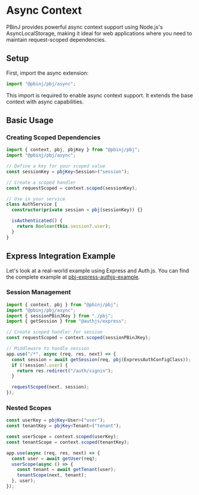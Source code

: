 # Async Context

PBinJ provides powerful async context support using Node.js's AsyncLocalStorage, making it ideal for web applications where you need to maintain request-scoped dependencies.

## Setup

First, import the async extension:

```typescript
import "@pbinj/pbj/async";
```

This import is required to enable async context support. It extends the base context with async capabilities.

## Basic Usage

### Creating Scoped Dependencies

```typescript
import { context, pbj, pbjKey } from "@pbinj/pbj";
import "@pbinj/pbj/async";

// Define a key for your scoped value
const sessionKey = pbjKey<Session>("session");

// Create a scoped handler
const requestScoped = context.scoped(sessionKey);

// Use in your service
class AuthService {
  constructor(private session = pbj(sessionKey)) {}

  isAuthenticated() {
    return Boolean(this.session?.user);
  }
}
```

## Express Integration Example

Let's look at a real-world example using Express and Auth.js. You can find the complete example at [pbj-express-authjs-example](https://github.com/spbjjus/pbj/tree/main/examples/pbj-express-authjs-example).

### Session Management

```typescript
import { context, pbj } from "@pbinj/pbj";
import "@pbinj/pbj/async";
import { sessionPBinJKey } from "./pbj";
import { getSession } from "@authjs/express";

// Create scoped handler for session
const requestScoped = context.scoped(sessionPBinJKey);

// Middleware to handle session
app.use("/*", async (req, res, next) => {
  const session = await getSession(req, pbj(ExpressAuthConfigClass));
  if (!session?.user) {
    return res.redirect("/auth/signin");
  }

  requestScoped(next, session);
});
```

### Nested Scopes

```typescript
const userKey = pbjKey<User>("user");
const tenantKey = pbjKey<Tenant>("tenant");

const userScope = context.scoped(userKey);
const tenantScope = context.scoped(tenantKey);

app.use(async (req, res, next) => {
  const user = await getUser(req);
  userScope(async () => {
    const tenant = await getTenant(user);
    tenantScope(next, tenant);
  }, user);
});
```
